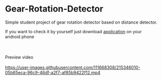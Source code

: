 # Gear-Rotation-Detector

Simple student project of gear rotation detector based on distance detector.

If you want to check it by yourself just download [application](https://github.com/adbreeker/Gear-Rotation-Detector/blob/main/Builds/GearRotationDetector.apk) on your android phone
<br>
<br>
<br>
<br>
Preview video <br> <br>
https://user-images.githubusercontent.com/111668308/215346010-05b65eca-96c9-46df-a2f7-af85b9422f12.mp4

